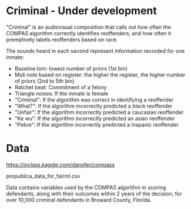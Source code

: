 # Criminal - Under development

"Criminal" is an audiovisual composition that calls out how often the COMPAS algorithm correctly identifies reoffenders, and how often it premptively labels reoffenders based on race.

The sounds heard in each second represent information recorded for one inmate:

- Baseline tom: lowest number of priors (1st bin)
- Midi note based on register: the higher the register, the higher number of priors (2nd to 5th bin)
- Ratchet beat: Commitment of a felony
- Triangle noises: If the inmate is female
- "Criminal": If the algorithm was correct in identifying a reoffender
- "What?": If the algorithm incorrectly predicted a black reoffender
- "Unfair": If the algorithm incorrectly predicted a caucasian reoffender
- "Ke wu": If the algorithm incorrectly predicted an asian reoffender
- "Pobre": If the algorithm incorrectly predicted a hispanic reoffender


# Data

https://inclass.kaggle.com/danofer/compass

propublica_data_for_fairml.csv

Data contains variables used by the COMPAS algorithm in scoring defendants, along with their outcomes within 2 years of the decision, for over 10,000 criminal defendants in Broward County, Florida. 
